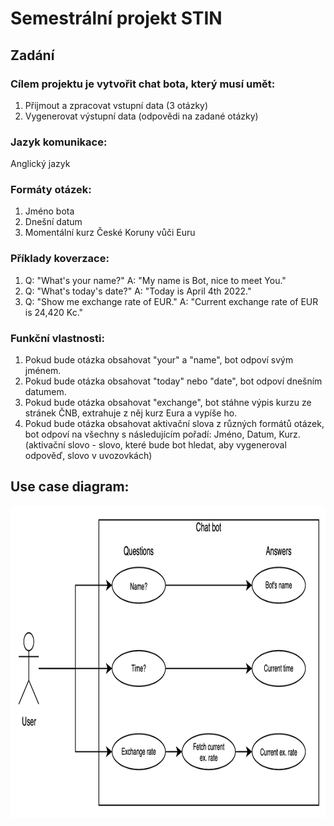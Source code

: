 # Semestrální projekt STIN
## Zadání
### Cílem projektu je vytvořit chat bota, který musí umět:
1. Přijmout a zpracovat vstupní data (3 otázky)
2. Vygenerovat výstupní data (odpovědi na zadané otázky)

### Jazyk komunikace:  
 Anglický jazyk

### Formáty otázek:
1. Jméno bota
2. Dnešní datum
3. Momentální kurz České Koruny vůči Euru

### Příklady koverzace:  
1. Q: "What's your name?" A: "My name is Bot, nice to meet You."  
2. Q: "What's today's date?" A: "Today is April 4th 2022."  
3. Q: "Show me exchange rate of EUR." A: "Current exchange rate of EUR is 24,420 Kc."

### Funkční vlastnosti:
1. Pokud bude otázka obsahovat "your" a "name", bot odpoví svým jménem.
2. Pokud bude otázka obsahovat "today" nebo "date", bot odpoví dnešním datumem.
3. Pokud bude otázka obsahovat "exchange", bot stáhne výpis kurzu ze stránek ČNB, extrahuje z něj kurz Eura a vypíše ho.
4. Pokud bude otázka obsahovat aktivační slova z různých formátů otázek, bot odpoví na všechny s následujícím pořadí: Jméno, Datum, Kurz.  (aktivační slovo - slovo, které bude bot hledat, aby vygeneroval odpověď, slovo v uvozovkách)

## Use case diagram:
<img src="./STIN_chatbot.png" alt="Use case diagram" width="950" height="500">
